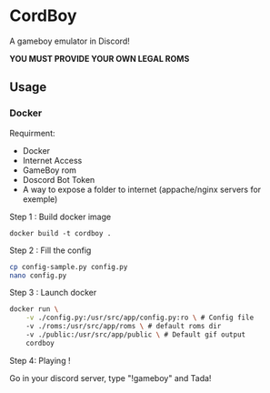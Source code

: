 # CordBoy

A gameboy emulator in Discord!

**YOU MUST PROVIDE YOUR OWN LEGAL ROMS**

## Usage
### Docker
Requirment:
- Docker
- Internet Access
- GameBoy rom
- Doscord Bot Token
- A way to expose a folder to internet (appache/nginx servers for exemple)

Step 1 : Build docker image 

`docker build -t cordboy .`

Step 2 : Fill the config

```sh
cp config-sample.py config.py
nano config.py
```

Step 3 : Launch docker

```bash
docker run \
    -v ./config.py:/usr/src/app/config.py:ro \ # Config file
    -v ./roms:/usr/src/app/roms \ # default roms dir
    -v ./public:/usr/src/app/public \ # Default gif output
    cordboy
```

Step 4: Playing !

Go in your discord server, type "!gameboy" and Tada!